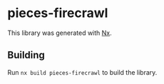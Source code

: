 # pieces-firecrawl

This library was generated with [Nx](https://nx.dev).

## Building

Run `nx build pieces-firecrawl` to build the library.
